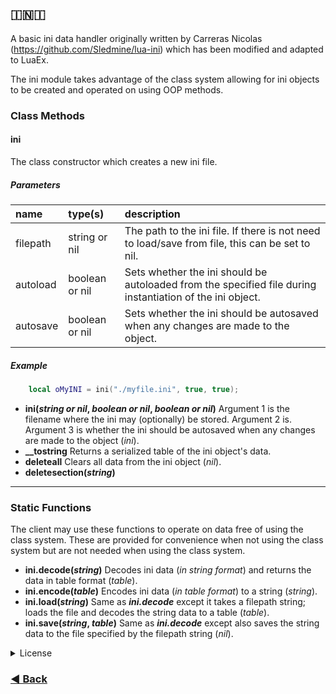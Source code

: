 ## 🇮​​​​​🇳​​​​​🇮​​​​​

A basic ini data handler originally written by Carreras Nicolas (https://github.com/Sledmine/lua-ini) which has been modified and adapted to LuaEx.

The ini module takes advantage of the class system allowing for ini objects to be created and operated on using OOP methods.

### Class Methods

#### ini
The class constructor which creates a new ini file.

##### Parameters
| name        	| type(s)          				| description 	|
|:--------------|:------------------------------|:--------------|
| filepath     	| string or nil 				| The path to the ini file. If there is not need to load/save from file, this can be set to nil.|
| autoload 		| boolean or nil				| Sets whether the ini should be autoloaded from the specified file during instantiation of the ini object.|
| autosave 		| boolean or nil				| Sets whether the ini should be autosaved when any changes are made to the object.|

##### Example
``` lua
	local oMyINI = ini("./myfile.ini", true, true);
```

- **ini(*string or nil*, *boolean or nil*, *boolean or nil*)**  Argument 1 is the filename where the ini may (optionally) be stored. Argument 2 is. Argument 3 is whether the ini should be autosaved when any changes are made to the object (*ini*).
- **__tostring** Returns a serialized table of the ini object's data.
- **deleteall** Clears all data from the ini object (*nil*).
- **deletesection(*string*)**

***

### Static Functions
The client may use these functions to operate on data free of using the class system. These are provided for convenience when not using the class system but are not needed when using the class system.

- **ini.decode(*string*)** Decodes ini data (*in string format*) and returns the data in table format (*table*).
- **ini.encode(*table*)** Encodes ini data (*in table format*) to a string (*string*).
- **ini.load(*string*)** Same as ***ini.decode*** except it takes a filepath string; loads the file and decodes the string data to a table (*table*).
- **ini.save(*string*, *table*)** Same as ***ini.decode*** except also saves the string data to the file specified by the filepath string (*nil*).

<details>
<summary>License</summary>
The MIT License (MIT)

Copyright © 2022 <copyright holders>

Permission is hereby granted, free of charge, to any person obtaining a copy of this software and associated documentation files (the “Software”), to deal in the Software without restriction, including without limitation the rights to use, copy, modify, merge, publish, distribute, sublicense, and/or sell copies of the Software, and to permit persons to whom the Software is furnished to do so, subject to the following conditions:

The above copyright notice and this permission notice shall be included in all copies or substantial portions of the Software.

THE SOFTWARE IS PROVIDED “AS IS”, WITHOUT WARRANTY OF ANY KIND, EXPRESS OR IMPLIED, INCLUDING BUT NOT LIMITED TO THE WARRANTIES OF MERCHANTABILITY, FITNESS FOR A PARTICULAR PURPOSE AND NONINFRINGEMENT. IN NO EVENT SHALL THE AUTHORS OR COPYRIGHT HOLDERS BE LIABLE FOR ANY CLAIM, DAMAGES OR OTHER LIABILITY, WHETHER IN AN ACTION OF CONTRACT, TORT OR OTHERWISE, ARISING FROM, OUT OF OR IN CONNECTION WITH THE SOFTWARE OR THE USE OR OTHER DEALINGS IN THE SOFTWARE.

[https://mit-license.org/](https://mit-license.org/)

</details>

### [◀ Back](https://centaurisoldier.github.io/LuaEx/)
